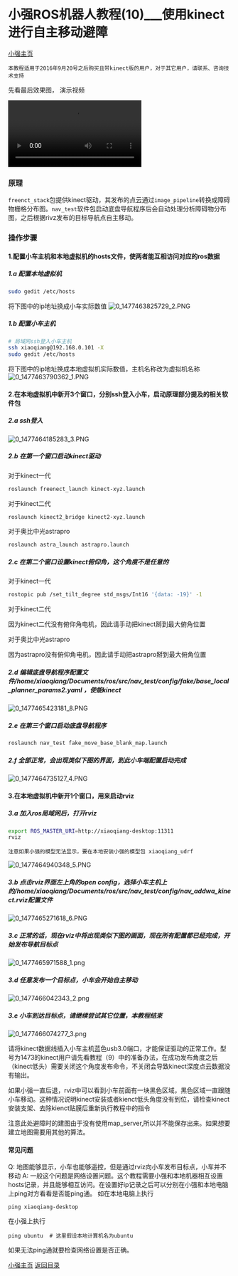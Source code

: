 # 小强ROS机器人教程(10)___使用kinect进行自主移动避障<br>
[小强主页](https://www.bwbot.org/products/xiaoqiang-4-pro)

`本教程适用于2016年9月20号之后购买且带kinect版的用户，对于其它用户，请联系、咨询技术支持`

先看最后效果图，
演示视频

<video src="http://www.bwbot.org/static/video/obj3.mp4" style="max-width:100%;" controls></video>

### 原理

`freenct_stack`包提供kinect驱动，其发布的点云通过`image_pipeline`转换成障碍物栅格分布图。`nav_test`软件包启动底盘导航程序后会自动处理分析障碍物分布图，之后根据rivz发布的目标导航点自主移动。

### 操作步骤

#### 1.配置小车主机和本地虚拟机的hosts文件，使两者能互相访问对应的ros数据

##### 1.a  配置本地虚拟机

```bash
sudo gedit /etc/hosts
```

将下图中的ip地址换成小车实际数值
![0_1477463825729_2.PNG](http://community.bwbot.org/uploads/files/1477463844578-2-resized.png) 

##### 1.b  配置小车主机

```bash
# 局域网ssh登入小车主机
ssh xiaoqiang@192.168.0.101 -X
sudo gedit /etc/hosts
```

将下图中的ip地址换成本地虚拟机实际数值，主机名称改为虚拟机名称
![0_1477463790362_1.PNG](http://community.bwbot.org/uploads/files/1477463810294-1-resized.png)

#### 2.在本地虚拟机中新开3个窗口，分别ssh登入小车，启动原理部分提及的相关软件包

##### 2.a  ssh登入

![0_1477464185283_3.PNG](http://community.bwbot.org/uploads/files/1477464204016-3-resized.png)

##### 2.b  在第一个窗口启动kinect驱动

对于kinect一代

```bash
roslaunch freenect_launch kinect-xyz.launch
```

对于kinect二代

```bash
roslaunch kinect2_bridge kinect2-xyz.launch
```

对于奥比中光astrapro

```bash
roslaunch astra_launch astrapro.launch
```

##### 2.c  在第二个窗口设置kinect俯仰角，这个角度不是任意的

对于kinect一代

```bash
rostopic pub /set_tilt_degree std_msgs/Int16 '{data: -19}' -1
```

对于kinect二代

因为kinect二代没有俯仰角电机，因此请手动把kinect掰到最大俯角位置

对于奥比中光astrapro

因为astrapro没有俯仰角电机，因此请手动把astrapro掰到最大俯角位置

##### 2.d  编辑底盘导航程序配置文件/home/xiaoqiang/Documents/ros/src/nav_test/config/fake/base_local_planner_params2.yaml ，使能kinect

![0_1477465423181_8.PNG](http://community.bwbot.org/uploads/files/1477465442023-8-resized.png)

##### 2.e  在第三个窗口启动底盘导航程序

```bash
roslaunch nav_test fake_move_base_blank_map.launch
```

##### 2.f  全部正常，会出现类似下图的界面，到此小车端配置启动完成

![0_1477464735127_4.PNG](http://community.bwbot.org/uploads/files/1477464756370-4-resized.png)

#### 3.在本地虚拟机中新开1个窗口，用来启动rviz

##### 3.a  加入ros局域网后，打开rviz

```bash
export ROS_MASTER_URI=http://xiaoqiang-desktop:11311
rviz
```

`注意如果小强的模型无法显示，要在本地安装小强的模型包 xiaoqiang_udrf`

![0_1477464940348_5.PNG](http://community.bwbot.org/uploads/files/1477464958657-5.png)

##### 3.b  点击rviz界面左上角的open config，选择小车主机上的/home/xiaoqiang/Documents/ros/src/nav_test/config/nav_addwa_kinect.rviz配置文件

![0_1477465271618_6.PNG](http://community.bwbot.org/uploads/files/1477465290430-6-resized.png)

##### 3.c  正常的话，现在rviz中将出现类似下图的画面，现在所有配置都已经完成，开始发布导航目标点

![0_1477465971588_1.png](http://community.bwbot.org/uploads/files/1477465990863-1-resized.png)

##### 3.d 任意发布一个目标点，小车会开始自主移动

![0_1477466042343_2.png](http://community.bwbot.org/uploads/files/1477466062150-2-resized.png)

##### 3.e 小车到达目标点，请继续尝试其它位置，本教程结束

![0_1477466074277_3.png](http://community.bwbot.org/uploads/files/1477466104504-3-resized.png)

请将kinect数据线插入小车主机蓝色usb3.0端口，才能保证驱动的正常工作。型号为1473的kinect用户请先看教程（9）中的准备办法，在成功发布角度之后（kinect低头）需要关闭这个角度发布命令，不关闭会导致kinect深度点云数据没有输出。

如果小强一直后退，rviz中可以看到小车前面有一块黑色区域，黑色区域一直跟随小车移动。这种情况说明kinect安装或者kienct低头角度没有到位，请检查kinect安装支架、去除kienct贴膜后重新执行教程中的指令

注意此处避障时的建图由于没有使用map_server,所以并不能保存出来。如果想要建立地图需要用其他的算法。

#### 常见问题

Q: 地图能够显示，小车也能够遥控，但是通过rviz向小车发布目标点，小车并不移动
A: 一般这个问题是网络设置问题。这个教程需要小强和本地机器相互设置hosts记录，并且能够相互访问。在设置好ip记录之后可以分别在小强和本地电脑上ping对方看看是否能ping通。
如在本地电脑上执行
```
ping xiaoqiang-desktop
```
在小强上执行
```
ping ubuntu  # 这里假设本地计算机名为ubuntu
```
如果无法ping通就要检查网络设置是否正确。



[小强主页](https://www.bwbot.org/products/xiaoqiang-4-pro)
[返回目录](https://community.bwbot.org/topic/110)
